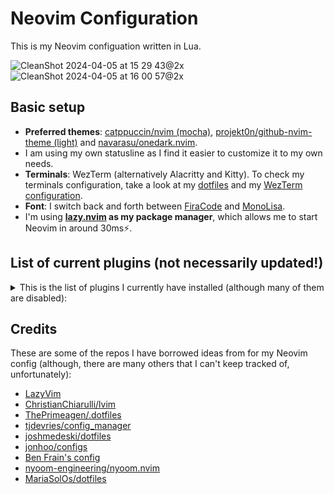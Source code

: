 # Neovim Configuration

This is my Neovim configuation written in Lua.

![CleanShot 2024-04-05 at 15 29 43@2x](https://github.com/idr4n/nvim-lua/assets/20104703/d2c62063-96ba-4bdd-8843-d4d18ab6b8ae)
![CleanShot 2024-04-05 at 16 00 57@2x](https://github.com/idr4n/nvim-lua/assets/20104703/3732ccdd-bf76-4b04-a371-f3db25b2c526)

## Basic setup

- **Preferred themes**: [catppuccin/nvim (mocha)](https://github.com/catppuccin/nvim), [projekt0n/github-nvim-theme (light)](https://github.com/projekt0n/github-nvim-theme)  and [navarasu/onedark.nvim](https://github.com/navarasu/onedark.nvim).
- I am using my own statusline as I find it easier to customize it to my own needs.
- **Terminals**: WezTerm (alternatively Alacritty and Kitty). To check my terminals configuration, take a look at my [dotfiles](https://github.com/idr4n/.dotfiles) and my [WezTerm configuration](https://github.com/idr4n/wezterm).
- **Font**: I switch back and forth between [FiraCode](https://github.com/tonsky/FiraCode) and [MonoLisa](https://www.monolisa.dev/).
- I'm using **[lazy.nvim](https://github.com/folke/lazy.nvim) as my package manager**, which allows me to start Neovim in around 30ms⚡️.
 
## List of current plugins (not necessarily updated!)

<details>
<summary>
This is the list of plugins I currently have installed (although many of them are disabled):
</summary>

<br>

**Total: 117 plugins**

**Loaded (11)**

- alpha-nvim
- Comment.nvim
- github-nvim-theme
- lazy.nvim
- mini.ai
- mini.move
- nvim-autopairs
- nvim-treesitter
- nvim-ts-context-commentstring
- nvim-web-devicons
- which-key.nvim

**Not Loaded (86)**

- bigfile.nvim
- bufferline.nvim
- catppuccin
- ccc.nvim
- close-buffers.nvim
- cmp-buffer
- cmp-cmdline
- cmp-nvim-lsp
- cmp-nvim-lua
- cmp-path
- cmp-tailwind-colors
- cmp_luasnip
- code_runner.nvim
- command-t
- darkplus.nvim
- diffview.nvim
- dressing.nvim
- emmet-vim
- friendly-snippets
- fzf-lua
- gitsigns.nvim
- glance.nvim
- harpoon
- indent-blankline.nvim
- kanagawa.nvim
- LuaSnip
- markdown-preview.nvim
- mason-lspconfig.nvim
- mason.nvim
- mini.files
- mini.surround
- molten-nvim
- monokai-pro.nvim
- neo-tree.nvim
- neogit
- neovim-session-manager
- no-neck-pain.nvim
- none-ls.nvim
- nui.nvim
- nvim-cmp
- nvim-dap
- nvim-dap-go
- nvim-dap-python
- nvim-dap-ui
- nvim-dap-virtual-text
- nvim-dap-vscode-js
- nvim-lspconfig
- nvim-nio
- nvim-spectre
- nvim-treesitter-context
- nvim-treesitter-textobjects
- nvim-ts-autotag
- nvim-ufo
- obsidian.nvim
- one-small-step-for-vimkind
- onedark.nvim
- otter.nvim
- playground
- plenary.nvim
- popup.nvim
- promise-async
- quarto-nvim
- rose-pine
- rust-tools.nvim
- sqls.nvim
- tabout.nvim
- tdo.nvim
- telescope-fzf-native.nvim
- telescope-luasnip.nvim
- telescope-ui-select.nvim
- telescope-undo.nvim
- telescope.nvim
- todo-comments.nvim
- toggleterm.nvim
- tokyonight.nvim
- treesj
- trouble.nvim
- vgit.nvim
- vim-bbye
- vim-floaterm
- vim-fugitive
- vimtex
- vscode-js-debug
- wind-colors
- yanky.nvim
- zen-mode.nvim

**Disabled (20)**

- barbecue 
- clipboard-image.nvim 
- dashboard-nvim 
- flash.nvim 
- fzf.vim 
- heirline.nvim 
- image.nvim 
- lir.nvim 
- mini.indentscope 
- modes.nvim 
- noice.nvim 
- nvim-colorizer.lua 
- nvim-jdtls 
- nvim-notify 
- oil.nvim 
- persistence.nvim 
- statuscol.nvim 
- tabby.nvim 
- ultimate-autopair.nvim 
- vim-dirvish 


</details>

## Credits

These are some of the repos I have borrowed ideas from for my Neovim config (although, there are many others that I can't keep tracked of, unfortunately):

- [LazyVim](https://github.com/LazyVim/LazyVim)
- [ChristianChiarulli/lvim](https://github.com/ChristianChiarulli/lvim)
- [ThePrimeagen/.dotfiles](https://github.com/ThePrimeagen/.dotfiles)
- [tjdevries/config_manager](https://github.com/tjdevries/config_manager)
- [joshmedeski/dotfiles](https://github.com/joshmedeski/dotfiles)
- [jonhoo/configs](https://github.com/jonhoo/configs)
- [Ben Frain's config](https://gist.github.com/benfrain/97f2b91087121b2d4ba0dcc4202d252f)
- [nyoom-engineering/nyoom.nvim](https://github.com/nyoom-engineering/nyoom.nvim)
- [MariaSolOs/dotfiles](https://github.com/MariaSolOs/dotfiles)
